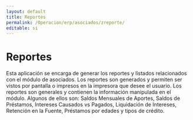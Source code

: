 ```yaml
---
layout: default
title: Reportes
permalink: /Operacion/erp/asociados/zreporte/
editable: si
---
```


# Reportes

Esta aplicación se encarga de generar los reportes y listados relacionados con el módulo de asociados. Los reportes son generados y permiten ser vistos por pantalla o impresos en la impresora que desee el usuario. Los reportes son generales y contienen la información manipulada en el módulo. Algunos de ellos son: Saldos Mensuales de Aportes, Saldos de Préstamos, Intereses Causados vs Pagados, Liquidación de Intereses, Retención en la Fuente, Préstamos por edades y tipos de crédito.

